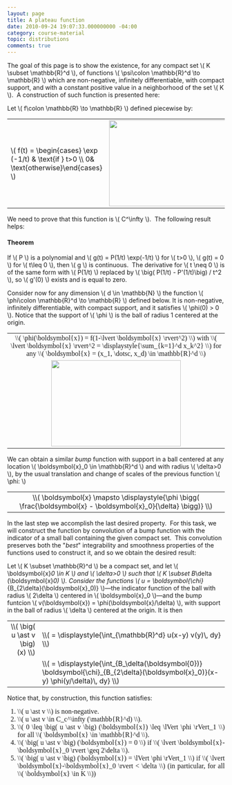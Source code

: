 ```yaml
---
layout: page
title: A plateau function
date: 2010-09-24 19:07:33.000000000 -04:00
category: course-material
topic: distributions
comments: true
---
```


The goal of this page is to show the existence, for any compact set <span>\\( K \subset \mathbb{R}^d \\)</span>, of functions <span>\\( \psi\colon \mathbb{R}^d \to \mathbb{R} \\)</span> which are non-negative, infinitely differentiable, with compact support, and with a constant positive value in a neighborhood of the set <span>\\( K \\)</span>.  A construction of such function is presented here:

Let <span>\\( f\colon \mathbb{R} \to \mathbb{R} \\)</span> defined piecewise by:

<table style="border-width:0;">
<tbody>
<tr>
<td style="vertical-align:middle;border-width:0;">\( f(t) = \begin{cases} \exp (-1/t) & \text{if } t>0 \\ 0&  \text{otherwise}\end{cases} \)</span></td>
<td style="border-width:0;"><a href="http://blancosilva.files.wordpress.com/2010/09/msp106919cacf0cih9fhe3f00002cc7h1746c29gf70.gif"><img class="aligncenter size-full wp-image-409" title="MSP106919cacf0cih9fhe3f00002cc7h1746c29gf70" src="https://blancosilva.files.wordpress.com/2010/09/msp106919cacf0cih9fhe3f00002cc7h1746c29gf70.gif?w=595" alt="" width="300" height="199" /></a></td>
</tr>
</tbody>
</table>

We need to prove that this function is <span>\\( C^\infty \\)</span>.  The following result helps:

#### Theorem 

If <span>\\( P \\)</span> is a polynomial and <span>\\( g(t) = P(1/t) \exp(-1/t) \\)</span> for <span>\\( t>0 \\)</span>, <span>\\( g(t) = 0 \\)</span> for <span>\\( t\leq 0 \\)</span>, then <span>\\( g \\)</span> is continuous.  The derivative for <span>\\( t \neq 0 \\)</span> is of the same form with <span>\\( P(1/t) \\)</span> replaced by <span>\\( \big( P(1/t) - P'(1/t)\big) / t^2 \\)</span>, so <span>\\( g'(0) \\)</span> exists and is equal to zero.

Consider now for any dimension <span>\\( d \in \mathbb{N} \\)</span> the function <span>\\( \phi\colon \mathbb{R}^d \to \mathbb{R} \\)</span> defined below.  It is non-negative, infinitely differentiable, with compact support, and it satisfies <span>\\( \phi(0) > 0 \\)</span>. Notice that the support of <span>\\( \phi \\)</span> is the ball of radius 1 centered at the origin.

<table style="width:100%;border-width:0;">
<tbody>
<tr>
<td style="text-align:center;vertical-align:middle;font-family:modern;font-size:12pt;border-width:0;"><span>\\( \phi(\boldsymbol{x}) = f(1-\lvert \boldsymbol{x} \rvert^2) \\)</span> with <span>\\( \lvert \boldsymbol{x} \rvert^2 = \displaystyle{\sum_{k=1}^d x_k^2} \\)</span> for any <span>\\( \boldsymbol{x} = (x_1, \dotsc, x_d) \in \mathbb{R}^d \\)</span></td>
</tr>
<tr>
<td style="text-align:center;border-width:0;"><a href="http://blancosilva.files.wordpress.com/2010/09/msp115219cacg2fefhc1ec000005dgd99c5gc5icefd.gif"><img class="aligncenter size-full wp-image-435" title="MSP115219cacg2fefhc1ec000005dgd99c5gc5icefd" src="assets/msp115219cacg2fefhc1ec000005dgd99c5gc5icefd.gif" alt="" width="300" height="199" /></a></td>
</tr>
</tbody>
</table>

We can obtain a similar <em>bump</em> function with support in a ball centered at any location <span>\\( \boldsymbol{x}_0 \in \mathbb{R}^d \\)</span> and with radius <span>\\( \delta>0 \\)</span>, by the usual translation and change of scales of the previous function <span>\\( \phi: \\)</span>

<table style="border:0;width:100%;">
<tbody>
<tr>
<td style="vertical-align:middle;text-align:center;border-width:0;"><span>\\( \boldsymbol{x} \mapsto \displaystyle{\phi \bigg( \frac{\boldsymbol{x} - \boldsymbol{x}_0}{\delta} \bigg)} \\)</span></td>
</tr>
</tbody>
</table>

In the last step we accomplish the last desired property.  For this task, we will construct the function by convolution of a bump function with the indicator of a small ball containing the given compact set.  This convolution preserves both the "<em>best</em>" integrability and smoothness properties of the functions used to construct it, and so we obtain the desired result:

Let <span>\\( K \subset \mathbb{R}^d \\)</span> be a compact set, and let <span>\\( \boldsymbol{x}_0 \in K \\)</span> and <span>\\( \delta>0 \\)</span> such that <span>\\( K \subset B_\delta (\boldsymbol{x}_0) \\)</span>. Consider the functions <span>\\( u = \boldsymbol{\chi}_{B_{2\delta}(\boldsymbol{x}_0)} \\)</span>—the indicator function of the ball with radius <span>\\( 2\delta \\)</span> centered in <span>\\( \boldsymbol{x}_0 \\)</span>—and the bump funtcion <span>\\( v(\boldsymbol{x}) = \phi(\boldsymbol{x}/\delta) \\)</span>, with support in the ball of radius <span>\\( \delta \\)</span> centered at the origin.  It is then

<table style="width:100%;border-width:0;">
<tbody>
<tr>
<td style="text-align:right;vertical-align:middle;border-width:0;"><span>\\( \big( u \ast v \big) (x) \\)</span></td>
<td style="text-align:left;border-width:0;"><span>\\( = \displaystyle{\int_{\mathbb{R}^d} u(x-y) v(y)\, dy} \\)</span></td>
</tr>
<tr>
<td style="border-width:0;"></td>
<td style="text-align:left;border-width:0;"><span>\\( = \displaystyle{\int_{B_\delta(\boldsymbol{0})} \boldsymbol{\chi}_{B_{2\delta}(\boldsymbol{x}_0)}(x-y) \phi(y/\delta)\, dy} \\)</span></td>
</tr>
</tbody>
</table>

Notice that, by construction, this function satisfies:
<ol>
<li style="text-align:justify;font-family:modern;font-size:12pt;"><span>\\( u \ast v \\)</span> is non-negative.</li>
<li style="text-align:justify;font-family:modern;font-size:12pt;"><span>\\( u \ast v \in C_c^\infty (\mathbb{R}^d) \\)</span>.</li>
<li style="text-align:justify;font-family:modern;font-size:12pt;"><span>\\( 0 \leq \big( u \ast v \big) (\boldsymbol{x}) \leq \lVert \phi \rVert_1 \\)</span> for all <span>\\( \boldsymbol{x} \in \mathbb{R}^d \\)</span>.</li>
<li style="text-align:justify;font-family:modern;font-size:12pt;"><span>\\( \big( u \ast v \big) (\boldsymbol{x}) = 0 \\)</span> if <span>\\( \lvert \boldsymbol{x}-\boldsymbol{x}_0 \rvert \geq 2\delta \\)</span>.</li>
<li style="text-align:justify;font-family:modern;font-size:12pt;"><span>\\( \big( u \ast v \big) (\boldsymbol{x}) = \lVert \phi \rVert_1 \\)</span> if <span>\\( \lvert \boldsymbol{x}-\boldsymbol{x}_0 \rvert &lt; \delta \\)</span> (in particular, for all <span>\\( \boldsymbol{x} \in K \\)</span>)</li>
</ol>
